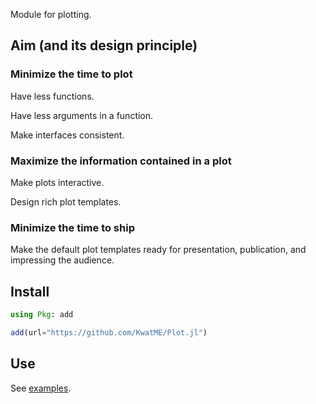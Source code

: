 Module for plotting.

## Aim (and its design principle)

### Minimize the time to plot

Have less functions.

Have less arguments in a function.

Make interfaces consistent.

### Maximize the information contained in a plot

Make plots interactive.

Design rich plot templates.

### Minimize the time to ship

Make the default plot templates ready for presentation, publication, and impressing the audience.

## Install

```julia
using Pkg: add

add(url="https://github.com/KwatME/Plot.jl")
```

## Use

See [examples](notebook/example.ipynb).
